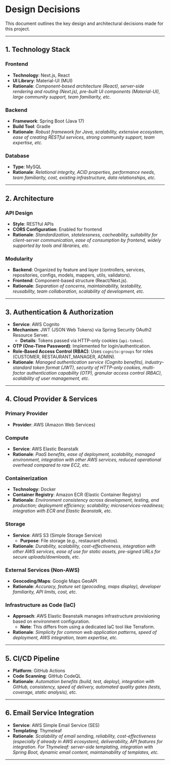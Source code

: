 # Design Decisions
This document outlines the key design and architectural decisions made for this project.

---

## 1. Technology Stack

### Frontend
* **Technology**: Next.js, React
* **UI Library**: Material-UI (MUI)
* **Rationale**: *Component-based architecture (React), server-side rendering and routing (Next.js), pre-built UI components (Material-UI), large community support, team familiarity, etc.*

### Backend
* **Framework**: Spring Boot (Java 17)
* **Build Tool**: Gradle
* **Rationale**: *Robust framework for Java, scalability, extensive ecosystem, ease of creating RESTful services, strong community support, team expertise, etc.*

### Database
* **Type**: MySQL
* **Rationale**: *Relational integrity, ACID properties, performance needs, team familiarity, cost, existing infrastructure, data relationships, etc.*

---

## 2. Architecture

### API Design
* **Style**: RESTful APIs
* **CORS Configuration**: Enabled for frontend
* **Rationale**: *Standardization, statelessness, cacheability, suitability for client-server communication, ease of consumption by frontend, widely supported by tools and libraries, etc.*

### Modularity
* **Backend**: Organized by feature and layer (controllers, services, repositories, configs, models, mappers, utils, validators).
* **Frontend**: Component-based structure (React/Next.js).
* **Rationale**: *Separation of concerns, maintainability, testability, reusability, team collaboration, scalability of development, etc.*

---

## 3. Authentication & Authorization

* **Service**: AWS Cognito
* **Mechanism**: JWT (JSON Web Tokens) via Spring Security OAuth2 Resource Server.
    * **Details**: Tokens passed via HTTP-only cookies (`api-token`).
* **OTP (One-Time Password)**: Implemented for login/authentication.
* **Role-Based Access Control (RBAC)**: Uses `cognito:groups` for roles (CUSTOMER, RESTAURANT_MANAGER, ADMIN).
* **Rationale**: *Managed authentication service (Cognito benefits), industry-standard token format (JWT), security of HTTP-only cookies, multi-factor authentication capability (OTP), granular access control (RBAC), scalability of user management, etc.*

---

## 4. Cloud Provider & Services

### Primary Provider
* **Provider**: AWS (Amazon Web Services)

### Compute
* **Service**: AWS Elastic Beanstalk
* **Rationale**: *PaaS benefits, ease of deployment, scalability, managed environment, integration with other AWS services, reduced operational overhead compared to raw EC2, etc.*

### Containerization
* **Technology**: Docker
* **Container Registry**: Amazon ECR (Elastic Container Registry)
* **Rationale**: *Environment consistency across development, testing, and production; deployment efficiency; scalability; microservices-readiness; integration with ECR and Elastic Beanstalk, etc.*

### Storage
* **Service**: AWS S3 (Simple Storage Service)
    * **Purpose**: File storage (e.g., restaurant photos).
* **Rationale**: *Durability, scalability, cost-effectiveness, integration with other AWS services, ease of use for static assets, pre-signed URLs for secure uploads/downloads, etc.*

### External Services (Non-AWS)
* **Geocoding/Maps**: Google Maps GeoAPI
* **Rationale**: *Accuracy, feature set (geocoding, maps display), developer familiarity, API limits, cost, etc.*

### Infrastructure as Code (IaC)
* **Approach**: AWS Elastic Beanstalk manages infrastructure provisioning based on environment configuration.
    * **Note**: This differs from using a dedicated IaC tool like Terraform.
* **Rationale**: *Simplicity for common web application patterns, speed of deployment, AWS integration, team expertise, etc.*

---

## 5. CI/CD Pipeline

* **Platform**: GitHub Actions
* **Code Scanning**: GitHub CodeQL
* **Rationale**: *Automation benefits (build, test, deploy), integration with GitHub, consistency, speed of delivery, automated quality gates (tests, coverage, static analysis), etc.*

---

## 6. Email Service Integration

* **Service**: AWS Simple Email Service (SES)
* **Templating**: Thymeleaf
* **Rationale**: *Scalability of email sending, reliability, cost-effectiveness (especially if already in AWS ecosystem), deliverability, API features for integration. For Thymeleaf: server-side templating, integration with Spring Boot, dynamic email content, maintainability of templates, etc.*

---
